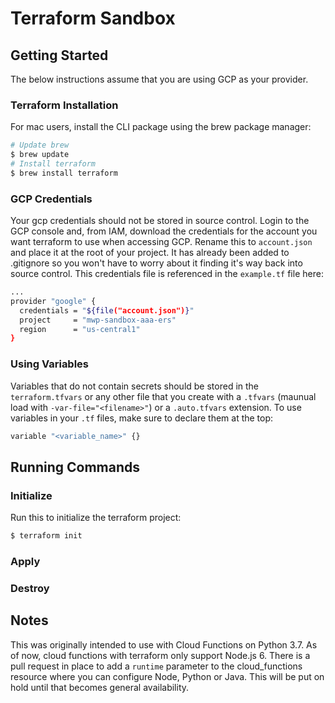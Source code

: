# Terraform Sandbox
## Getting Started
The below instructions assume that you are using GCP as your provider. 
### Terraform Installation
For mac users, install the CLI package using the brew package manager:
```sh
# Update brew
$ brew update
# Install terraform
$ brew install terraform
```
### GCP Credentials
Your gcp credentials should not be stored in source control. Login to the GCP console and, from IAM, download the credentials for the account you want terraform to use when accessing GCP. Rename this to `account.json` and place it at the root of your project. It has already been added to .gitignore so you won't have to worry about it finding it's way back into source control. This credentials file is referenced in the `example.tf` file here:
```sh
...
provider "google" {
  credentials = "${file("account.json")}"
  project     = "mwp-sandbox-aaa-ers"
  region      = "us-central1"
}
```
### Using Variables
Variables that do not contain secrets should be stored in the `terraform.tfvars` or any other file that you create with a `.tfvars` (maunual load with `-var-file="<filename>"`) or a `.auto.tfvars` extension. 
To use variables in your `.tf` files, make sure to declare them at the top:
```sh
variable "<variable_name>" {}
```
## Running Commands
### Initialize
Run this to initialize the terraform project:
```sh
$ terraform init
```
### Apply
### Destroy
## Notes
This was originally intended to use with Cloud Functions on Python 3.7. As of now, cloud functions with terraform only support Node.js 6. There is a pull request in place to add a `runtime` parameter to the cloud_functions resource where you can configure Node, Python or Java. This will be put on hold until that becomes general availability. 
